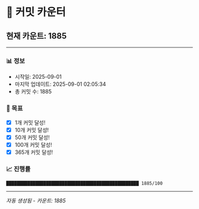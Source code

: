# 🔢 커밋 카운터

## 현재 카운트: 1885

---

### 📊 정보
- 시작일: 2025-09-01
- 마지막 업데이트: 2025-09-01 02:05:34
- 총 커밋 수: 1885

### 🎯 목표
- [x] 1개 커밋 달성!
- [x] 10개 커밋 달성!
- [x] 50개 커밋 달성!
- [x] 100개 커밋 달성!
- [x] 365개 커밋 달성!

### 📈 진행률
```
██████████████████████████████████████████████████ 1885/100
```

---
*자동 생성됨 - 카운트: 1885*
